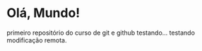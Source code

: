 # Olá, Mundo!
 primeiro repositório do curso de git e github
testando...
testando modificação remota.
